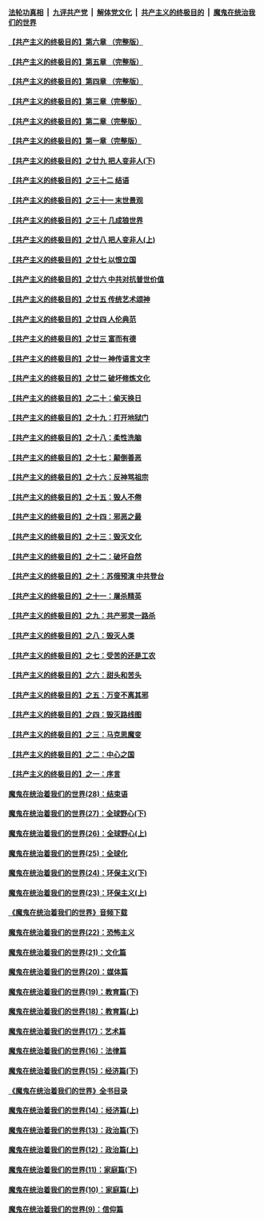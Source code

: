 ####  [法轮功真相](../../../../basic/blob/master/README.md?t=11271939) &nbsp;|&nbsp; [九评共产党](../../../../9ping.md/blob/master/README.md?t=11271939) &nbsp;|&nbsp; [解体党文化](../../../../jtdwh.md/blob/master/README.md?t=11271939)  &nbsp;|&nbsp; [共产主义的终极目的](../../../../gczydzjmd.md/blob/master/README.md?t=11271939) &nbsp;|&nbsp; [魔鬼在统治我们的世界](../../../../mgztzwmdsj.md/blob/master/README.md?t=11271939) 

#### [【共产主义的终极目的】第六章 （完整版）](../pages/nsc422/n11428913.md?t=11271939) 

#### [【共产主义的终极目的】第五章 （完整版）](../pages/nsc422/n11428912.md?t=11271939) 

#### [【共产主义的终极目的】第四章 （完整版）](../pages/nsc422/n11428907.md?t=11271939) 

#### [【共产主义的终极目的】第三章（完整版）](../pages/nsc422/n11428848.md?t=11271939) 

#### [【共产主义的终极目的】第二章（完整版）](../pages/nsc422/n11428831.md?t=11271939) 

#### [【共产主义的终极目的】第一章（完整版）](../pages/nsc422/n11417651.md?t=11271939) 

#### [【共产主义的终极目的】之廿九 把人变非人(下)](../pages/nsc422/n11344140.md?t=11271939) 

#### [【共产主义的终极目的】之三十二 结语](../pages/nsc422/n11360535.md?t=11271939) 

#### [【共产主义的终极目的】之三十一 末世景观](../pages/nsc422/n11351129.md?t=11271939) 

#### [【共产主义的终极目的】之三十 几成狼世界](../pages/nsc422/n11348280.md?t=11271939) 

#### [【共产主义的终极目的】之廿八 把人变非人(上)](../pages/nsc422/n11340492.md?t=11271939) 

#### [【共产主义的终极目的】之廿七 以恨立国](../pages/nsc422/n11336944.md?t=11271939) 

#### [【共产主义的终极目的】之廿六 中共对抗普世价值](../pages/nsc422/n11324785.md?t=11271939) 

#### [【共产主义的终极目的】之廿五 传统艺术颂神](../pages/nsc422/n11296396.md?t=11271939) 

#### [【共产主义的终极目的】之廿四 人伦典范](../pages/nsc422/n11296397.md?t=11271939) 

#### [【共产主义的终极目的】之廿三 富而有德](../pages/nsc422/n11283598.md?t=11271939) 

#### [【共产主义的终极目的】之廿一 神传语言文字](../pages/nsc422/n11263265.md?t=11271939) 

#### [【共产主义的终极目的】之廿二 破坏修炼文化](../pages/nsc422/n11245728.md?t=11271939) 

#### [【共产主义的终极目的】之二十：偷天换日](../pages/nsc422/n11238846.md?t=11271939) 

#### [【共产主义的终极目的】之十九：打开地狱门](../pages/nsc422/n11206376.md?t=11271939) 

#### [【共产主义的终极目的】之十八：柔性洗脑](../pages/nsc422/n11199994.md?t=11271939) 

#### [【共产主义的终极目的】之十七：颠倒善恶](../pages/nsc422/n11179782.md?t=11271939) 

#### [【共产主义的终极目的】之十六：反神骂祖宗](../pages/nsc422/n11166798.md?t=11271939) 

#### [【共产主义的终极目的】之十五：毁人不倦](../pages/nsc422/n11166792.md?t=11271939) 

#### [【共产主义的终极目的】之十四：邪恶之最](../pages/nsc422/n11150249.md?t=11271939) 

#### [【共产主义的终极目的】之十三：毁灭文化](../pages/nsc422/n11135227.md?t=11271939) 

#### [【共产主义的终极目的】之十二：破坏自然](../pages/nsc422/n11135214.md?t=11271939) 

#### [【共产主义的终极目的】之十：苏俄预演 中共登台](../pages/nsc422/n11118424.md?t=11271939) 

#### [【共产主义的终极目的】之十一：屠杀精英](../pages/nsc422/n11118442.md?t=11271939) 

#### [【共产主义的终极目的】之九：共产邪灵一路杀](../pages/nsc422/n11114139.md?t=11271939) 

#### [【共产主义的终极目的】之八：毁灭人类](../pages/nsc422/n11108503.md?t=11271939) 

#### [【共产主义的终极目的】之七：受苦的还是工农](../pages/nsc422/n11101809.md?t=11271939) 

#### [【共产主义的终极目的】之六：甜头和苦头](../pages/nsc422/n11096971.md?t=11271939) 

#### [【共产主义的终极目的】之五：万变不离其邪](../pages/nsc422/n11091285.md?t=11271939) 

#### [【共产主义的终极目的】之四：毁灭路线图](../pages/nsc422/n11086284.md?t=11271939) 

#### [【共产主义的终极目的】之三：马克思魔变](../pages/nsc422/n11061941.md?t=11271939) 

#### [【共产主义的终极目的】之二：中心之国](../pages/nsc422/n11047728.md?t=11271939) 

#### [【共产主义的终极目的】之一：序言](../pages/nsc422/n11086077.md?t=11271939) 

#### [魔鬼在统治着我们的世界(28)：结束语](../pages/nsc422/n10936246.md?t=11271939) 

#### [魔鬼在统治着我们的世界(27)：全球野心(下)](../pages/nsc422/n10928319.md?t=11271939) 

#### [魔鬼在统治着我们的世界(26)：全球野心(上)](../pages/nsc422/n10900318.md?t=11271939) 

#### [魔鬼在统治着我们的世界(25)：全球化](../pages/nsc422/n10788205.md?t=11271939) 

#### [魔鬼在统治着我们的世界(24)：环保主义(下)](../pages/nsc422/n10695307.md?t=11271939) 

#### [魔鬼在统治着我们的世界(23)：环保主义(上)](../pages/nsc422/n10688613.md?t=11271939) 

#### [《魔鬼在统治着我们的世界》音频下载](../pages/nsc422/n10635553.md?t=11271939) 

#### [魔鬼在统治着我们的世界(22)：恐怖主义](../pages/nsc422/n10614727.md?t=11271939) 

#### [魔鬼在统治着我们的世界(21)：文化篇](../pages/nsc422/n10597706.md?t=11271939) 

#### [魔鬼在统治着我们的世界(20)：媒体篇](../pages/nsc422/n10586579.md?t=11271939) 

#### [魔鬼在统治着我们的世界(19)：教育篇(下)](../pages/nsc422/n10564808.md?t=11271939) 

#### [魔鬼在统治着我们的世界(18)：教育篇(上)](../pages/nsc422/n10526970.md?t=11271939) 

#### [魔鬼在统治着我们的世界(17)：艺术篇](../pages/nsc422/n10499093.md?t=11271939) 

#### [魔鬼在统治着我们的世界(16)：法律篇](../pages/nsc422/n10485969.md?t=11271939) 

#### [魔鬼在统治着我们的世界(15)：经济篇(下)](../pages/nsc422/n10469975.md?t=11271939) 

#### [《魔鬼在统治着我们的世界》全书目录](../pages/nsc422/n10464261.md?t=11271939) 

#### [魔鬼在统治着我们的世界(14)：经济篇(上)](../pages/nsc422/n10457370.md?t=11271939) 

#### [魔鬼在统治着我们的世界(13)：政治篇(下)](../pages/nsc422/n10448270.md?t=11271939) 

#### [魔鬼在统治着我们的世界(12)：政治篇(上)](../pages/nsc422/n10444576.md?t=11271939) 

#### [魔鬼在统治着我们的世界(11)：家庭篇(下)](../pages/nsc422/n10440961.md?t=11271939) 

#### [魔鬼在统治着我们的世界(10)：家庭篇(上)](../pages/nsc422/n10435448.md?t=11271939) 

#### [魔鬼在统治着我们的世界(9)：信仰篇](../pages/nsc422/n10432159.md?t=11271939) 

